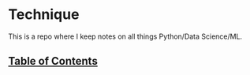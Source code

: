 # Technique

This is a repo where I keep notes on all things Python/Data Science/ML.

## [Table of Contents](https://nbviewer.jupyter.org/github/mehemken/technique/blob/master/table_of_contents.ipynb)
